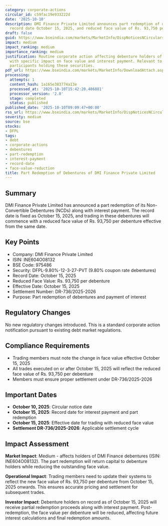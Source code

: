 ```yaml
---
category: corporate-actions
circular_id: c59fac19e933222d
date: '2025-10-10'
description: DMI Finance Private Limited announces part redemption of debentures with
  record date October 15, 2025, and reduced face value of Rs. 93,750 per debenture.
draft: false
guid: https://www.bseindia.com/markets/MarketInfo/DispNoticesNCirculars.aspx?Noticeid={9AC791C7-E81D-4931-A6B3-9E0AE373CF16}&noticeno=20251010-15&dt=10/10/2025&icount=15&totcount=69&flag=0
impact: medium
impact_ranking: medium
importance_ranking: medium
justification: Routine corporate action affecting debenture holders of DMI Finance
  with specific impact on face value and interest payment. Relevant to debt market
  participants holding these securities.
pdf_url: https://www.bseindia.com/markets/MarketInfo/DownloadAttach.aspx?id=20251010-15&attachedId=
processing:
  attempts: 1
  content_hash: 1a165e383774a13e
  processed_at: '2025-10-10T15:42:20.486881'
  processor_version: '2.0'
  stage: completed
  status: published
published_date: '2025-10-10T09:09:47+00:00'
rss_url: https://www.bseindia.com/markets/MarketInfo/DispNoticesNCirculars.aspx?Noticeid={9AC791C7-E81D-4931-A6B3-9E0AE373CF16}&noticeno=20251010-15&dt=10/10/2025&icount=15&totcount=69&flag=0
severity: medium
source: bse
stocks:
- DFPL
tags:
- debt
- corporate-actions
- debentures
- part-redemption
- interest-payment
- record-date
- face-value-reduction
title: Part Redemption of Debentures of DMI Finance Private Limited
---
```


## Summary

DMI Finance Private Limited has announced a part redemption of its Non-Convertible Debentures (NCDs) along with interest payment. The record date is fixed as October 15, 2025, and trading in these debentures will commence with a reduced face value of Rs. 93,750 per debenture effective from the same date.

## Key Points

- Company: DMI Finance Private Limited
- ISIN: INE604O08132
- BSE Code: 975486
- Security: DFPL-9.80%-12-3-27-PVT (9.80% coupon rate debentures)
- Record Date: October 15, 2025
- Reduced Face Value: Rs. 93,750 per debenture
- Effective Date: October 15, 2025
- Settlement Number: DR-736/2025-2026
- Purpose: Part redemption of debentures and payment of interest

## Regulatory Changes

No new regulatory changes introduced. This is a standard corporate action notification pursuant to existing debt market regulations.

## Compliance Requirements

- Trading members must note the change in face value effective October 15, 2025
- All trades executed on or after October 15, 2025 will reflect the reduced face value of Rs. 93,750 per debenture
- Members must ensure proper settlement under DR-736/2025-2026

## Important Dates

- **October 10, 2025**: Circular notice date
- **October 15, 2025**: Record date for interest payment and part redemption
- **October 15, 2025**: Effective date for trading with reduced face value
- **Settlement DR-736/2025-2026**: Applicable settlement cycle

## Impact Assessment

**Market Impact**: Medium - affects holders of DMI Finance debentures (ISIN: INE604O08132). The part redemption will return capital to debenture holders while reducing the outstanding face value.

**Operational Impact**: Trading members need to update their systems to reflect the new face value of Rs. 93,750 per debenture from October 15, 2025 onwards. This ensures accurate pricing and settlement for subsequent trades.

**Investor Impact**: Debenture holders on record as of October 15, 2025 will receive partial redemption proceeds along with interest payment. Post-redemption, the face value per debenture will be reduced, affecting future interest calculations and final redemption amounts.